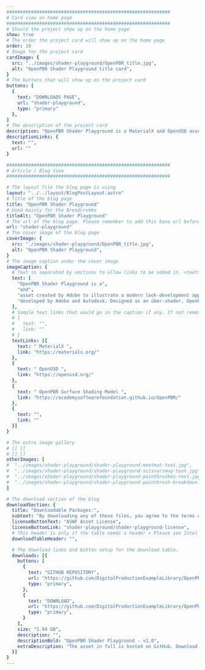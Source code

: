 ```yaml
---
############################################################
# Card view on home page
############################################################
# Should the project show up on the home page
show: true
# The order the project card will show up on the home page
order: 10
# Image for the project card
cardImage: {
  src: "../images/shader-playground/OpenPBR_title.jpg",
  alt: "OpenPBR Shader Playground title card",
}
# The buttons that will show up on the project card
buttons: [
  {
    text: "DOWNLOADS PAGE",
    url: "shader-playground",
    type: "primary"
  },
]
# The description of the project card
description: "OpenPBR Shader Playground is a MaterialX and OpenUSD asset created by Adobe to illustrate a modern look-development approach using the OpenPBR Surface Shading Model developed by Adobe and Autodesk. The asset is a whimsical take on a child's arts-and-crafts space, using materials that demonstrate novel aspects of the OpenPBR specification."
descriptionLinks: {
  text: "",
  url: ""
}

############################################################
# Article / Blog View
############################################################

# The layout file the blog page is using
layout: "../../layout/BlogPostLayout.astro"
# Title of the blog page
title: "OpenPBR Shader Playground"
# Used mainly for the Breadcrumbs
titleAlt: "OpenPBR Shader Playground"
# The url of the blog page. Please remember to add this base url before you add the rest of the url.
url: "shader-playground"
# The cover image of the blog page
coverImage: {
  src: "./images/shader-playground/OpenPBR_title.jpg",
  alt: "OpenPBR Shader Playground",
}
# The image caption under the cover image
imageCaption: {
  # Text is separated by sections to allow links to be added in. <text> <link> <text>
  text: [
    "OpenPBR Shader Playground is a",
    "and",
    "asset created by Adobe to illustrate a modern look-development approach using the",
    "developed by Adobe and Autodesk. Designed as an über-shader, OpenPBR Surface aims to provide an industry standard material representation capable of accurately modeling the vast majority of CG materials used in practical visual effects and feature animation productions. The OpenPBR Shader Playground asset is a whimsical take on a child’s arts-and-crafts space, utilizing material configurations that highlight novel aspects of OpenPBR, such as new fuzz, metal, emission, volume, and thin-wall behaviors, and serves as a reference validation for clients wishing to integrate with OpenPBR. The asset is expressed using OpenUSD, which references material networks composed of standard MaterialX and OpenPBR node definitions contained within MaterialX documents. The scene was originally created by Adobe in Autodesk Maya and Adobe Substance, and converted to OpenUSD and MaterialX in Omniverse by NVIDIA and Adobe. Renders were produced using Arnold for Maya and NVIDIA Omniverse.",
  ],
  # Sample text links that would go in the caption if any. If not remove them like this:
  # {
  #   text: "",
  #   link: ""
  # }
  textLinks: [{
    text: " MaterialX ",
    link: "https://materialx.org/"
  },
  {
    text: " OpenUSD ",
    link: "https://openusd.org/"
  },
  {
    text: " OpenPBR Surface Shading Model ",
    link: "https://academysoftwarefoundation.github.io/OpenPBR/"
  },
  {
    text: "",
    link: ""
  }]
}

# The extra image gallery
# [] []
# [] []
otherImages: [
#  "../images/shader-playground/shader-playground-meetmat-text.jpg",
#  "../images/shader-playground/shader-playground-scissorsmug-text.jpg",
#  "../images/shader-playground/shader-playground-paintbrushes-text.jpg",
#  "../images/shader-playground/shader-playground-paintbrush-breakdown.gif",
]

# The download section of the blog
downloadSection: {
  title: "Downloadable Packages:",
  subtext: "By downloading any of these files, you agree to the terms of the license linked below.",
  licenseButtonText: "ASWF Asset License",
  licenseButtonLink: "shader-playground/shader-playground-license",
  # This header is only if the table needs a header < Please see Intel page for example of that >
  downloadTableHeader: "",

  # The download links and button setup for the download table.
  downloads: [{
    buttons: [
      {
        text: "GITHUB REPOSITORY",
        url: "https://github.com/DigitalProductionExampleLibrary/OpenPBRShaderPlayground",
        type: "primary",
      },
      {
        text: "DOWNLOAD",
        url: "https://github.com/DigitalProductionExampleLibrary/OpenPBRShaderPlayground/archive/refs/tags/v1.0.zip",
        type: "primary",
      }
    ],
    size: "1.94 GB",
    description: "",
    descriptionBold: "OpenPBR Shader Playground - v1.0",
    extraDescription: "The asset in full is hosted on GitHub. Download the asset by cloning the repository for the latest updates (or contributions), or download the .zip archive in the GitHub release artifact.",
  }]
}
---
```

